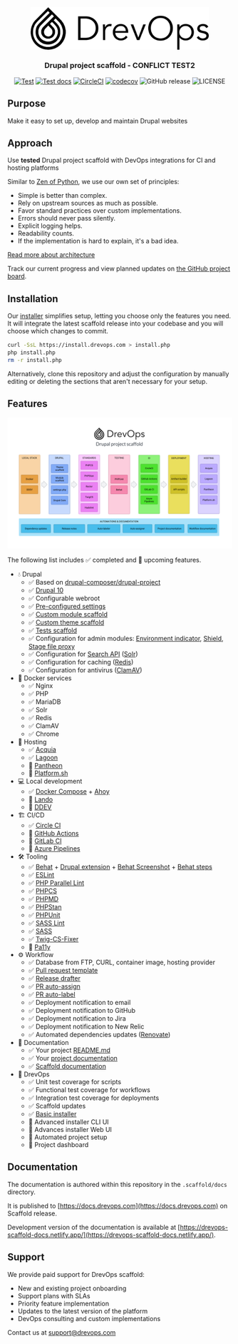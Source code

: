 <div align="center">
  <picture>
    <source media="(prefers-color-scheme: dark)" srcset=".scaffold/docs/static/img/logo-light.svg" />
    <img width="400" src=".scaffold/docs/static/img/logo-dark.svg" alt="DrevOps Logo" />
  </picture>
</div>

<h3 align="center">Drupal project scaffold - CONFLICT TEST2</h3>

<div align="center">

[![Test](https://github.com/drevops/scaffold/actions/workflows/scaffold-test-common.yml/badge.svg)](https://github.com/drevops/scaffold/actions/workflows/scaffold-test-common.yml)
[![Test docs](https://github.com/drevops/scaffold/actions/workflows/scaffold-test-docs.yml/badge.svg)](https://github.com/drevops/scaffold/actions/workflows/scaffold-test-docs.yml)
[![CircleCI](https://circleci.com/gh/drevops/scaffold.svg?style=shield)](https://circleci.com/gh/drevops/scaffold)
[![codecov](https://codecov.io/gh/drevops/scaffold/graph/badge.svg?token=YDTAEWWT5H)](https://codecov.io/gh/drevops/scaffold)
![GitHub release](https://img.shields.io/github/v/release/drevops/scaffold?logo=github)
![LICENSE](https://img.shields.io/github/license/drevops/scaffold)

</div>

## Purpose

Make it easy to set up, develop and maintain Drupal websites

## Approach

Use **tested** Drupal project scaffold with DevOps integrations for CI and hosting platforms

Similar to [Zen of Python](https://www.python.org/dev/peps/pep-0020/), we use our own set of principles:

* Simple is better than complex.
* Rely on upstream sources as much as possible.
* Favor standard practices over custom implementations.
* Errors should never pass silently.
* Explicit logging helps.
* Readability counts.
* If the implementation is hard to explain, it's a bad idea.

[Read more about architecture](https://docs.drevops.com/latest/introduction/architecture/)

Track our current progress and view planned updates on [the GitHub project board](https://github.com/orgs/drevops/projects/2/views/1).

## Installation

Our [installer](https://github.com/drevops/installer) simplifies setup, letting you choose only the features you need. It will integrate the latest scaffold release into your codebase and you will choose which changes to commit.

```bash
curl -SsL https://install.drevops.com > install.php
php install.php
rm -r install.php
```

Alternatively, clone this repository and adjust the configuration by manually editing or deleting the sections that aren't necessary for your setup.

## Features

<div align="center">
  <picture>
    <source media="(prefers-color-scheme: dark)" srcset=".scaffold/docs/static/img/diagram-dark.png">
    <img src=".scaffold/docs/static/img/diagram-light.png" alt="DrevOps diagram">
  </picture>
</div>

The following list includes ✅ completed and 🚧 upcoming features.

* 💧 Drupal
  * ✅ Based on [drupal-composer/drupal-project](https://github.com/drupal-composer/drupal-project)
  * ✅ [Drupal 10](https://www.drupal.org/project/drupal)
  * ✅ Configurable webroot
  * ✅ [Pre-configured settings](web/sites/default/settings.php)
  * ✅ [Custom module scaffold](web/modules/custom/ys_core)
  * ✅ [Custom theme scaffold](web/themes/custom/your_site_theme)
  * ✅ [Tests scaffold](web/modules/custom/ys_core/tests)
  * ✅ Configuration for admin modules: [Environment indicator](https://www.drupal.org/project/environment_indicator), [Shield](https://www.drupal.org/project/shield), [Stage file proxy](https://www.drupal.org/project/stage_file_proxy)
  * ✅ Configuration for [Search API](https://www.drupal.org/project/search_api) ([Solr](https://www.drupal.org/project/search_api_solr))
  * ✅ Configuration for caching ([Redis](https://www.drupal.org/project/redis))
  * ✅ Configuration for antivirus ([ClamAV](https://www.drupal.org/project/clamav))
* 🐳 Docker services
  * ✅ Nginx
  * ✅ PHP
  * ✅ MariaDB
  * ✅ Solr
  * ✅ Redis
  * ✅ ClamAV
  * ✅ Chrome
* 🏨 Hosting
  * ✅ [Acquia](https://www.acquia.com/)
  * ✅ [Lagoon](https://github.com/uselagoon/lagoon)
  * 🚧 [Pantheon](https://pantheon.io/)
  * 🚧 [Platform.sh](https://platform.sh/)
* 💻 Local development
  * ✅ [Docker Compose](https://docs.docker.com/compose/) + [Ahoy](https://github.com/ahoy-cli/ahoy)
  * 🚧 [Lando](https://lando.dev/)
  * 🚧 [DDEV](https://ddev.readthedocs.io/)
* 🏗️ CI/CD
  * ✅ [Circle CI](https://circleci.com/)
  * 🚧 [GitHub Actions](https://github.com/features/actions)
  * 🚧 [GitLab CI](https://docs.gitlab.com/ee/ci/)
  * 🚧 [Azure Pipelines](https://azure.microsoft.com/en-us/services/devops/pipelines/)
* 🛠️ Tooling
  * ✅ [Behat](https://docs.behat.org/en/latest/) + [Drupal extension](https://github.com/jhedstrom/drupalextension) + [Behat Screenshot](https://github.com/drevops/behat-screenshot) + [Behat steps](https://github.com/drevops/behat-steps)
  * ✅ [ESLint](https://eslint.org/)
  * ✅ [PHP Parallel Lint](https://github.com/php-parallel-lint/PHP-Parallel-Lint)
  * ✅ [PHPCS](https://github.com/squizlabs/PHP_CodeSniffer)
  * ✅ [PHPMD](https://phpmd.org/)
  * ✅ [PHPStan](https://github.com/phpstan/phpstan)
  * ✅ [PHPUnit](https://phpunit.de/)
  * ✅ [SASS Lint](https://github.com/sasstools/sass-lint)
  * ✅ [SASS](https://sass-lang.com/)
  * ✅ [Twig-CS-Fixer](https://github.com/VincentLanglet/Twig-CS-Fixer)
  * 🚧 [Pa11y](https://pa11y.org/)
* ⚙️ Workflow
  * ✅ Database from FTP, CURL, container image, hosting provider
  * ✅ [Pull request template](.github/PULL_REQUEST_TEMPLATE.md)
  * ✅ [Release drafter](https://github.com/release-drafter/release-drafter)
  * ✅ [PR auto-assign](https://github.com/toshimaru/auto-author-assign)
  * ✅ [PR auto-label](https://github.com/eps1lon/actions-label-merge-conflict)
  * ✅ Deployment notification to email
  * ✅ Deployment notification to GitHub
  * ✅ Deployment notification to Jira
  * ✅ Deployment notification to New Relic
  * ✅ Automated dependencies updates ([Renovate](https://www.mend.io/renovate/))
* 📖 Documentation
  * ✅ Your project [README.md](README.dist.md)
  * ✅ Your [project documentation](docs)
  * ✅ [Scaffold documentation](https://docs.drevops.com/)
* 🧪 DrevOps
  * ✅ Unit test coverage for scripts
  * ✅ Functional test coverage for workflows
  * ✅ Integration test coverage for deployments
  * ✅ Scaffold updates
  * ✅ [Basic installer](https://install.drevops.com/)
  * 🚧 Advanced installer CLI UI
  * 🚧 Advances installer Web UI
  * 🚧 Automated project setup
  * 🚧 Project dashboard

## Documentation

The documentation is authored within this repository in the `.scaffold/docs` directory.

It is published to [https://docs.drevops.com](https://docs.drevops.com) on Scaffold release.

Development version of the documentation is available at [https://drevops-scaffold-docs.netlify.app/](https://drevops-scaffold-docs.netlify.app/).

## Support

We provide paid support for DrevOps scaffold:

- New and existing project onboarding
- Support plans with SLAs
- Priority feature implementation
- Updates to the latest version of the platform
- DevOps consulting and custom implementations

Contact us at support@drevops.com
